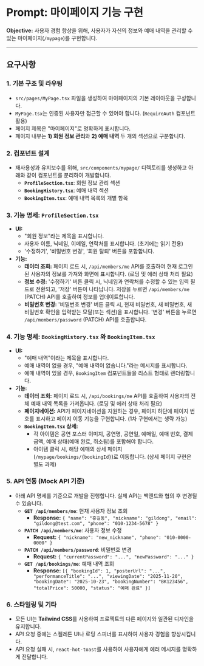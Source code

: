 # Prompt: 마이페이지 기능 구현

**Objective:** 사용자 경험 향상을 위해, 사용자가 자신의 정보와 예매 내역을 관리할 수 있는 마이페이지(`/mypage`)를 구현합니다.

--- 

## **요구사항**

### **1. 기본 구조 및 라우팅**
- `src/pages/MyPage.tsx` 파일을 생성하여 마이페이지의 기본 레이아웃을 구성합니다.
- `MyPage.tsx`는 인증된 사용자만 접근할 수 있어야 합니다. (`RequireAuth` 컴포넌트 활용)
- 페이지 제목은 "마이페이지"로 명확하게 표시합니다.
- 페이지 내부는 **1) 회원 정보 관리**와 **2) 예매 내역** 두 개의 섹션으로 구분합니다.

### **2. 컴포넌트 설계**
- 재사용성과 유지보수를 위해, `src/components/mypage/` 디렉토리를 생성하고 아래와 같이 컴포넌트를 분리하여 개발합니다.
  - **`ProfileSection.tsx`**: 회원 정보 관리 섹션
  - **`BookingHistory.tsx`**: 예매 내역 섹션
  - **`BookingItem.tsx`**: 예매 내역 목록의 개별 항목

### **3. 기능 명세: `ProfileSection.tsx`**
- **UI:**
  - "회원 정보"라는 제목을 표시합니다.
  - 사용자 이름, 닉네임, 이메일, 연락처를 표시합니다. (초기에는 읽기 전용)
  - '수정하기', '비밀번호 변경', '회원 탈퇴' 버튼을 포함합니다.
- **기능:**
  - **데이터 조회:** 페이지 로드 시, `/api/members/me` API를 호출하여 현재 로그인된 사용자의 정보를 가져와 화면에 표시합니다. (로딩 및 에러 상태 처리 필요)
  - **정보 수정:** '수정하기' 버튼 클릭 시, 닉네임과 연락처를 수정할 수 있는 입력 필드로 전환되고, '저장' 버튼이 나타납니다. 저장을 누르면 `/api/members/me` (PATCH) API를 호출하여 정보를 업데이트합니다.
  - **비밀번호 변경:** '비밀번호 변경' 버튼 클릭 시, 현재 비밀번호, 새 비밀번호, 새 비밀번호 확인을 입력받는 모달(또는 섹션)을 표시합니다. '변경' 버튼을 누르면 `/api/members/password` (PATCH) API를 호출합니다.

### **4. 기능 명세: `BookingHistory.tsx` 와 `BookingItem.tsx`**
- **UI:**
  - "예매 내역"이라는 제목을 표시합니다.
  - 예매 내역이 없을 경우, "예매 내역이 없습니다."라는 메시지를 표시합니다.
  - 예매 내역이 있을 경우, `BookingItem` 컴포넌트들을 리스트 형태로 렌더링합니다.
- **기능:**
  - **데이터 조회:** 페이지 로드 시, `/api/bookings/me` API를 호출하여 사용자의 전체 예매 내역 목록을 가져옵니다. (로딩 및 에러 상태 처리 필요)
  - **페이지네이션:** API가 페이지네이션을 지원하는 경우, 페이지 하단에 페이지 번호를 표시하고 페이지 이동 기능을 구현합니다. (1차 구현에서는 생략 가능)
  - **`BookingItem.tsx` 상세:**
    - 각 아이템은 공연 포스터 이미지, 공연명, 공연일, 예매일, 예매 번호, 결제 금액, 예매 상태(예매 완료, 취소됨)를 포함해야 합니다.
    - 아이템 클릭 시, 해당 예매의 상세 페이지(`/mypage/bookings/{bookingId}`)로 이동합니다. (상세 페이지 구현은 별도 과제)

### **5. API 연동 (Mock API 기준)**
- 아래 API 명세를 기준으로 개발을 진행합니다. 실제 API는 백엔드와 협의 후 변경될 수 있습니다.
  - **`GET /api/members/me`**: 현재 사용자 정보 조회
    - **Response:** `{ "name": "홍길동", "nickname": "gildong", "email": "gildong@test.com", "phone": "010-1234-5678" }`
  - **`PATCH /api/members/me`**: 사용자 정보 수정
    - **Request:** `{ "nickname": "new_nickname", "phone": "010-0000-0000" }`
  - **`PATCH /api/members/password`**: 비밀번호 변경
    - **Request:** `{ "currentPassword": "...", "newPassword": "..." }`
  - **`GET /api/bookings/me`**: 예매 내역 조회
    - **Response:** `[{ "bookingId": 1, "posterUrl": "...", "performanceTitle": "...", "viewingDate": "2025-11-20", "bookingDate": "2025-10-23", "bookingNumber": "BK123456", "totalPrice": 50000, "status": "예매 완료" }]`

### **6. 스타일링 및 기타**
- 모든 UI는 **Tailwind CSS**를 사용하여 프로젝트의 다른 페이지와 일관된 디자인을 유지합니다.
- API 요청 중에는 스켈레톤 UI나 로딩 스피너를 표시하여 사용자 경험을 향상시킵니다.
- API 요청 실패 시, `react-hot-toast`를 사용하여 사용자에게 에러 메시지를 명확하게 전달합니다.
